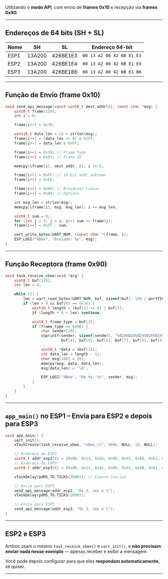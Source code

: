 

Utilizando o **modo API**, com envio de **frames 0x10** e recepção via **frames 0x90**.

---

## Endereços de 64 bits (SH + SL)

| Nome | SH     | SL       | Endereço 64-bit           |
| ---- | ------ | -------- | ------------------------- |
| ESP1 | 13A200 | 426BE1E3 | `00 13 A2 00 42 6B E1 E3` |
| ESP2 | 13A200 | 426BE1E4 | `00 13 A2 00 42 6B E1 E4` |
| ESP3 | 13A200 | 426BE1B6 | `00 13 A2 00 42 6B E1 B6` |

---

## Função de Envio (frame 0x10)

```c
void send_api_message(const uint8_t dest_addr[8], const char *msg) {
    uint8_t frame[128];
    int i = 0;

    frame[i++] = 0x7E;

    uint16_t data_len = 14 + strlen(msg);
    frame[i++] = (data_len >> 8) & 0xFF;
    frame[i++] = data_len & 0xFF;

    frame[i++] = 0x10; // Frame type
    frame[i++] = 0x01; // Frame ID

    memcpy(&frame[i], dest_addr, 8); i += 8;

    frame[i++] = 0xFF; // 16-bit addr unknown
    frame[i++] = 0xFE;

    frame[i++] = 0x00; // Broadcast radius
    frame[i++] = 0x00; // Options

    int msg_len = strlen(msg);
    memcpy(&frame[i], msg, msg_len); i += msg_len;

    uint8_t sum = 0;
    for (int j = 3; j < i; j++) sum += frame[j];
    frame[i++] = 0xFF - sum;

    uart_write_bytes(UART_NUM, (const char *)frame, i);
    ESP_LOGI("XBee", "Enviado: %s", msg);
}
```

---

##  Função Receptora (frame 0x90)

```c
void task_receive_xbee(void *arg) {
    uint8_t buf[128];
    int len = 0;

    while (1) {
        len = uart_read_bytes(UART_NUM, buf, sizeof(buf), 100 / portTICK_PERIOD_MS);
        if (len > 0 && buf[0] == 0x7E) {
            uint16_t length = (buf[1] << 8) | buf[2];
            if (length + 4 > len) continue;

            uint8_t frame_type = buf[3];
            if (frame_type == 0x90) {
                char sender[20];
                snprintf(sender, sizeof(sender), "%02X%02X%02X%02X%02X%02X%02X%02X",
                         buf[4], buf[5], buf[6], buf[7], buf[8], buf[9], buf[10], buf[11]);

                uint8_t *data = &buf[15];
                int data_len = length - 12;
                char msg[100] = {0};
                memcpy(msg, data, data_len);
                msg[data_len] = '\0';

                ESP_LOGI("XBee", "De %s: %s", sender, msg);
            }
        }
    }
}
```

---

##  `app_main()` no ESP1 – Envia para ESP2 e depois para ESP3

```c
void app_main() {
    uart_init();
    xTaskCreate(task_receive_xbee, "xbee_rx", 4096, NULL, 10, NULL);

    // Endereço do ESP2
    uint8_t addr_esp2[8] = {0x00, 0x13, 0xA2, 0x00, 0x42, 0x6B, 0xE1, 0xE4};
    // Endereço do ESP3
    uint8_t addr_esp3[8] = {0x00, 0x13, 0xA2, 0x00, 0x42, 0x6B, 0xE1, 0xB6};

    vTaskDelay(pdMS_TO_TICKS(3000)); // Espera inicial

    // Envia para ESP2
    send_api_message(addr_esp2, "Oi 2, sou o 1");
    vTaskDelay(pdMS_TO_TICKS(2000));

    // Envia para ESP3
    send_api_message(addr_esp3, "Oi 3, sou o 1");
}
```

---

## ESP2 e ESP3

Ambos usam o mesmo `task_receive_xbee()` e `uart_init()`, e **não precisam enviar nada nesse exemplo** — apenas receber e exibir a mensagem.

Você pode depois configurar para que eles **respondam automaticamente**, se quiser.

---


